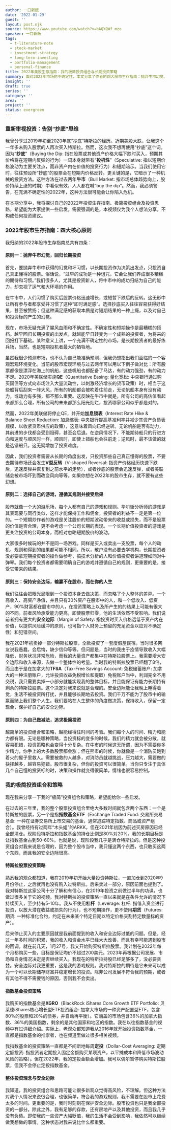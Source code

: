 ```yaml
---
author: 一口新飯
date: '2022-01-29'
guest: ''
layout: post.njk
source: https://www.youtube.com/watch?v=bAQYQWf_mzo
speaker: 一口新飯
tags:
  - t-literature-note
  - stock-market
  - investment-strategy
  - long-term-investing
  - portfolio-management
  - personal-finance
title: 2022年美股生存指南：我的极简投资组合与长期投资策略
summary: 面对2022年市场的不确定性，本文分享了作者的四大股市生存指南：抛弃牛市幻觉、选择自身游戏、保持安全边际及为投资做减法。同时，也详细介绍了作者以特斯拉股票和指数基金为主的极简投资组合及长期策略。
insight: ''
draft: true
series: ''
category: ''
area: ''
project: ''
status: evergreen
---
```

### 重新审视投资：告别“抄底”思维

我曾分享过2019年初至2020年底“抄底”特斯拉的经历。近期美股大跌，让我这个一年多未购入股票的人再次买入特斯拉。然而，这次我不想再使用“抄底”这个词。因为“**抄底**”（Buying the Dip: 指在股票或其他资产价格大幅下跌时买入，预期其价格将在短期内反弹的行为）一词本身就带有“**投机性**”（Speculative: 指以短期价格波动为主要关注点，而非资产内在价值的投资行为）和短期暗示。当我们使用它时，往往预设所“抄底”的股票会在短期内价格反转。更关键的是，它暗示了一种机械的投资方法。这种方法在过去两年**牛市**（Bull Market: 指市场总体趋势向上，股价持续上涨的时期）中看似有效，人人都在喊“buy the dip”。然而，我必须警告，在充满不确定性的2022年，这种方法很可能会让你陷入危机。

在本期分享中，我将探讨自己的2022年投资生存指南、极简投资组合及投资思路，希望能为大家提供一些启发。需要强调的是，本视频仅为我个人想法分享，不构成任何投资建议。

### 2022年股市生存指南：四大核心原则

我归纳的2022年股市生存指南总共有四条：

#### 原则一：抛弃牛市幻觉，回归长期投资

首先，要抛弃牛市中获得的幻觉和坏习惯，以长期投资作为决策出发点，只投资自己真正懂得的股票。俗话说，“过早的成功是一种诅咒，它会让我们养成很多糟糕的期待和习惯。”我们很多人，尤其是投资新人，将牛市中的成功归结为自己的能力，却忽视了运气和大环境的作用。

在牛市中，人们习惯了购买后股票价格迅速增长，或短暂下跌后的反转。这无形中让所有参与者都享受并习惯了这种“即时满足感”。选择抄底买入往往容易获得好结果，甚至被赞扬；但这种满足感的获取本质是对短期结果的一种上瘾，以及对自己和投资标的产生的幻觉。

现在，市场无疑充满了腥风血雨和不确定性。不确定性和短期操作是最糟糕的搭档。越早回归长期投资的出发点，就越能早日转变为一个成熟的投资者，为将来的回报打下基础。某种意义上讲，一个充满不确定性的市场，是长期投资者的最好练兵场，当然，也是短期投机者最大的牺牲地。

虽然我很少预测市场，也不认为自己能准确预测，但我仍想指出我们面临的一个客观宏观环境变化。当前的股市宏观环境与过去两年可以用以下例子做对比：所有股票都像是漂浮在海上的帆船，这些帆船也都配备了马达，有的动力强劲，有的动力不足。2020年美联储实施**QE**（Quantitative Easing: 量化宽松: 中央银行通过购买国债等方式向市场注入大量流动性，以刺激经济增长的货币政策）时，相当于这些船背后刮来一阵大风，所有的帆船都会被吹着往前走，无论帆船本身有没有动力，或动力有多强，都不那么重要。这反映在牛市中就是，所有公司的高估值看起来都那么合理，所有公司的未来都那么阳光灿烂，投资哪家公司似乎都是对的。

然而，2022年美联储将停止QE，并开始**加息锁表**（Interest Rate Hike & Balance Sheet Reduction: 加息缩表: 中央银行提高基准利率并减少其资产负债表规模，以收紧货币供应的政策），这意味着风向已经逆转。无论帆船是否有动力，其前进的步伐都会受到阻碍，甚至会后退。在逆风情况下，不能期待船只的行进方向和速度与顺风时一样。顺风时，即使上错船也会往前走；逆风时，最不该做的就是选错船只。这无疑增加了投资难度。

因此，我们投资者需要从长期的角度出发，只投资那些自己真正懂得的股票，不要去期待市场还会发生**V型反转**（V-shaped Reversal: 指资产价格经历快速下跌后，迅速反弹并恢复到之前水平的走势），或者抄底的股票会迅速反弹，或者美联储会被市场吓到而改变风向等等。如果你想在2022年的股市生存，就不要有这些幻想。

#### 原则二：选择自己的游戏，遵循其规则并接受后果

股市就像一个大的游乐场，每个人都有自己的游戏和规则。华尔街分析师的游戏是其表现要与同行类似，这样才能保持工作和佣金，投资者的利益不一定是第一位的。一个短期炒作者的游戏是关注股价的短期波动带来的收益或损失，而不是股票的价值是否合理，更不会考虑一个公司长期的表现。一个长期价值投资者的游戏是更关注投资的公司本身，而相对忽略短期股价的波动。

大家很多时候玩的并不是同一场游戏。同样是买入或卖出一支股票，每个人的动机、规则和得到的结果都可能不相同。所以，散户没有必要去学机构，长期投资者没必要拿短期投资者的操作做参考，搞技术分析的人和价值投资者讲道理如同对牛弹琴。我们每个投资者都需要明确自己的游戏并遵循自己的规则，更重要的是，接受它带来的结果。

#### 原则三：保持安全边际，输赢不在股市，而在你的人生

我们往往会把眼光局限到一个投资本身去做决策，而忽略了个人整体的差异。一个高收入、高资产净值，并且只有30%资产在股市中的人，和一个低收入、低资产，90%财富都在股市中的人，在投资策略上以及所产生的的结果上可能有很大的不同。前者风险承受能力更高，即使股票归零，他的生活依然不受影响。我们说前者拥有更大的**安全边际**（Margin of Safety: 指投资时买入价格远低于资产内在价值，以提供风险缓冲的原则，也可指个人财务上预留的充足资金以应对不确定性）和犯错空间。

我在2021年初卖掉一部分特斯拉股票，全款投资了一套度假屋民宿。当时很多网友说我愚蠢，会后悔，缺少信仰等等。但问题是，当时的我由于疫情导致收入大幅降低，财务状况非常危险，而我的大量资产都集中在特斯拉股票上。我需要增大安全边际和收入来源，去做一个整体性的考量。当时我的特斯拉股票已经翻了8倍，而且由于是在加拿大的**TFSA**（Tax-Free Savings Account: 免税储蓄账户: 加拿大的一种注册账户，允许投资收益免税增长和提取）免税账户当中，利润完全不用交税，我只需要卖掉一小部分就能实现我的整体目标，并且能保证有能力长期持有剩余的特斯拉股票。这个决定对我来说就是合理的。安全边际能让我晚上睡得着觉，生活不被投资所打扰，并且能够长期地去投资。我们千万不能为了股市中的输赢而赌上我们整个人生。我们要站在人生整体的角度做决策，保持收入，保留一定现金，保护好自己的安全边际。

#### 原则四：为自己做减法，追求极简投资

越简单的投资组合和策略，越能经得住时间的考验。我们每个人的时间、精力和能力都有限。无论是哪种策略，当投资标的变多的时候，我们的精力就会被分散，就容易犯错，投资策略也会变得十分复杂。在牛市的时候这无所谓，因为不需要你多少精力，你手上的大多数股票都会涨；但在熊市的时候，你就像是一个消防员跑到着火的屋子里救人。需要被救的人越多，对消防员就越挑战，压力越大，需要做的抉择越多，越容易犯错。股市很复杂，但你的投资可以很简单。当你只专注于具体几个自己懂的投资标的时，决策和操作就变得很简单，情绪也很容易控制。

### 我的极简投资组合和策略

现在我来分享一下我的“极简”投资组合和策略，希望能给你一些启发。

在过去的三年里，我的整个股票投资组合里绝大多数时间就包含两个东西：一个是特斯拉的股票，另一个是指**指数基金ETF**（Exchange Traded Fund: 交易所交易基金: 一种在证券交易所上市交易的基金，通常追踪特定指数、商品或资产组合）。我曾经持有过两年“木头姐”的ARKK，但在2021年初因为前述买房原因已经全部清仓。现阶段特斯拉和指数基金的持仓比例是80%对20%。我的长期目标是让指数基金占到50-60%。也就是说，现阶段我几乎是满仓特斯拉的。但是这种投资组合对我来说是合理的，因为整个股市当中，我只懂这两个东西，也只敢买这两个东西，而且我的安全边际很高。

#### 特斯拉股票投资策略

熟悉我的观众都知道，我在2019年初开始大量投资特斯拉，一直加仓到2020年9月份停止，之后就再也没有购入过特斯拉。后来卖过一部分，原因前面也提到了。我对特斯拉这家公司十分了解和有信心，在2019年投资之前做过半年的功课，也做过很多关于它的视频。我对特斯拉的投资策略一直以来就是在条件允许的情况下持续买入，至少持有5-10年。我从不使用**杠杆**（Leverage: 杠杆: 指借入资金进行投资，以放大潜在收益或损失的行为），也不短期操作，更不使用**期货**（Futures: 期货: 一种标准化合约，约定在未来某个特定日期以特定价格交割特定数量标的资产）。

后来停止买入的主要原因就是我前面提到的收入和安全边际过低的问题。但是，经过一年多时间的积累，我的收入和资金水平已经大大改善，而且有幸可能遇到股市的回调。就在前几天，1月27号，我又开始购买特斯拉股票。我计划在2022年每个月都购买一些，目标是保证均价不超过200美元。2023年再根据公司发展、市场和自身情况决定是否继续买入。我现在的特斯拉持股已经足够多了，没必要贪婪。安全边际对我更重要，这是我的游戏规则。我对特斯拉的期待是它未来可以成为一个可以长期储存财富并稳定增长的投资。除非公司发展不符合我的预期，或者有其他不得不需要钱的原因，否则我不会卖出。

#### 指数基金投资策略

我购买的指数基金是**XGRO**（BlackRock iShares Core Growth ETF Portfolio: 贝莱德iShares核心增长型ETF投资组合: 加拿大市场的一种资产配置型ETF，包含80%的股票和20%的债券，并自动再平衡）。它涵盖的市场包含36%的加拿大指数、36%的美国指数，剩余的是其他国家和地区的指数。我在以往指数基金的视频中有过详细介绍。实际上，老观众都知道我从2016年就开始投资指数基金，一直都是指数基金的推崇者，也在频道里做过很多相关视频。

我指数基金的投资策略一直都是不间断地每周**定投**（Dollar-Cost Averaging: 定期定额投资: 指投资者定期投入固定金额购买某项资产，以平摊成本和降低市场波动风险的策略）。但在2022年，我的定投金额会增加。我可以偶尔暂停购买特斯拉股票，但我不会停止定投指数基金。

#### 整体投资理念与安全边际

我知道，我的投资组合和思路可能让很多新观众觉得高风险，不理解。但这种方法对我个人情况来说很合理，也很简单，符合我的游戏规则，我不需要在股市上花费太多的时间。更重要的是，我时时刻刻在保护安全边际。股市投资也只是我全部投资的一部分。除此之外，我有足够的存款，还有房地产以及其他投资，而且我几乎没有负债。即使我的一些资产大幅贬值，我的生活不会受到影响，我依然可以继续做我想做的事情。这种状态对我来说比什么都重要。